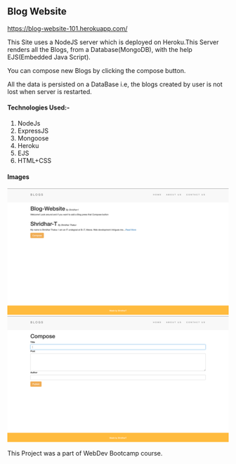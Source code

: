 ## Blog Website

https://blog-website-101.herokuapp.com/

This Site uses a NodeJS server which is deployed on Heroku.This Server renders all the Blogs, from a Database(MongoDB), with the help EJS(Embedded Java Script).

You can compose new Blogs by clicking the compose button.

All the data is persisted on a DataBase i.e, the blogs created by user is not lost when server is restarted.

#### Technologies Used:-
1. NodeJs
2. ExpressJS
3. Mongoose
4. Heroku
5. EJS
6. HTML+CSS

#### Images
![blog](/images/blog.png)
![compose](/images/compose.png)

This Project was a part of WebDev Bootcamp course.


